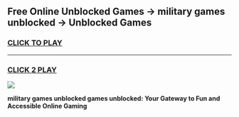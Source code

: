 
## Free Online Unblocked Games → military games unblocked → Unblocked Games
<h3>
<a href="https://premium.freeplayer.one?title=military_games_unblocked&ref=21F">CLICK TO PLAY</a></h3>
<hr>

<h3>
<a href="https://premium.freeplayer.one?title=military_games_unblocked&ref=21F">CLICK 2 PLAY</a>
  
</h3>

<a href="https://premium.freeplayer.one?title=military_games_unblocked&ref=21F/"><img src="https://clearcache.store/games.png"></a>


**military games unblocked games unblocked: Your Gateway to Fun and Accessible Online Gaming**
